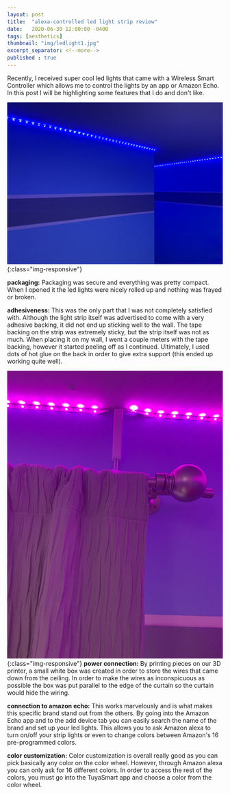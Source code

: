 ```yaml
---
layout: post
title:  "alexa-controlled led light strip review"
date:   2020-06-30 12:00:00 -0400
tags: [aesthetics]
thumbnail: "img/ledlight1.jpg"
excerpt_separator: <!--more-->
published : true
---
```


Recently, I received super cool led lights that came with a Wireless Smart Controller which allows me to control the lights by an app or Amazon Echo. In this post I will be highlighting some features that I do and don't like.

<!--more-->

![Blue Lights](/img/ledlight2.jpg){:class="img-responsive"}

<b>packaging:</b> Packaging was secure and everything was pretty compact. When I opened it the led lights were nicely
 rolled up and
 nothing was frayed or broken.

<b>adhesiveness:</b> This was the only part that I was not completely satisfied with. Although the light strip itself
 was advertised to come with a very adhesive backing, it did not end up sticking well to the wall. The tape backing on the strip was extremely sticky, but the strip itself was not as much. When placing it on my wall, I went a couple meters with the tape backing, however it started peeling off as I continued. Ultimately, I used dots of hot glue on the back in order to give extra support (this ended up working quite well).

![Pink Lights](/img/ledlight3.jpg){:class="img-responsive"}
<b>power connection:</b> By printing pieces on our 3D printer, a small white box was created in order to store the
 wires that came down from the ceiling. In order to make the wires as inconspicuous as possible the box was put
  parallel to the edge of the curtain so the curtain would hide the wiring.

<b>connection to amazon echo:</b> This works marvelously and is what makes this specific brand stand out from the
 others. By going into the Amazon Echo
 app and to the add device tab you can easily search the name of the brand and set up your led lights. This allows
  you to ask Amazon alexa to turn on/off your strip lights or even to change colors between Amazon's 16 pre-programmed
   colors.


<b>color customization:</b> Color customization is overall really good as you can pick basically any color on the
 color wheel. However, through
 Amazon alexa you can only ask for 16 different colors. In order to access the rest of the colors, you must go into
  the TuyaSmart app and choose a color from the color wheel.

